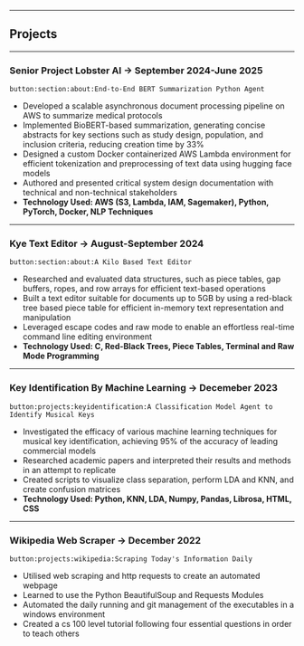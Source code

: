 - - -
Projects
---
- - -
### Senior Project Lobster AI -> September 2024-June 2025
```
button:section:about:End-to-End BERT Summarization Python Agent
```

* Developed a scalable asynchronous document processing pipeline on AWS to summarize medical protocols
* Implemented BioBERT-based summarization, generating concise abstracts for key sections such as study design, population, and inclusion criteria, reducing creation time by 33%
* Designed a custom Docker containerized AWS Lambda environment for efficient tokenization and preprocessing of text data using hugging face models
* Authored and presented critical system design documentation with technical and non-technical stakeholders
* **Technology Used: AWS (S3, Lambda, IAM, Sagemaker), Python, PyTorch, Docker, NLP Techniques**

- - -
### Kye Text Editor -> August-September 2024
```
button:section:about:A Kilo Based Text Editor
```

* Researched and evaluated data structures, such as piece tables, gap buffers, ropes, and row arrays for efficient text-based operations
* Built a text editor suitable for documents up to 5GB by using a red-black tree based piece table for efficient in-memory text representation and manipulation
* Leveraged escape codes and raw mode to enable an effortless real-time command line editing environment
* **Technology Used: C, Red-Black Trees, Piece Tables, Terminal and Raw Mode Programming**
- - - 
### Key Identification By Machine Learning -> Decemeber 2023
```
button:projects:keyidentification:A Classification Model Agent to Identify Musical Keys
```
* Investigated the efficacy of various machine learning techniques for musical key identification, achieving 95% of the accuracy of leading commercial models
* Researched academic papers and interpreted their results and methods in an attempt to replicate
* Created scripts to visualize class separation, perform LDA and KNN, and create confusion matrices
* **Technology Used: Python, KNN, LDA, Numpy, Pandas, Librosa, HTML, CSS**
- - - 
### Wikipedia Web Scraper -> December 2022
```
button:projects:wikipedia:Scraping Today's Information Daily
```
* Utilised web scraping and http requests to create an automated webpage
* Learned to use the Python BeautifulSoup and Requests Modules
* Automated the daily running and git management of the executables in a windows environment
* Created a cs 100 level tutorial following four essential questions in order to teach others